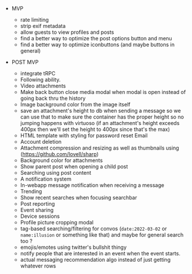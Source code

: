 - MVP
   - rate limiting
   - strip exif metadata
   - allow guests to view profiles and posts
   - find a better way to optimize the post options button and menu
   - find a better way to optimize iconbuttons (and maybe buttons in general)

- POST MVP
  - integrate tRPC
  - Following ability.
  - Video attachments
  - Make back button close media modal when modal is open instead of going back thru the history
  - Image background color from the image itself
  - save an attachment's height to db when sending a message so we can use that to make sure the container has the proper height so no jumping happens with virtuoso (if an attachment's height exceeds 400px then we'll set the height to 400px since that's the max)
  - HTML template with styling for password reset Email
  - Account deletion
  - Attachment compression and resizing as well as thumbnails using (https://github.com/lovell/sharp)
  - Background color for attachments
  - Show parent post when opening a child post
  - Searching using post content
  - A notification system
  - In-webapp message notification when receiving a message
  - Trending
  - Show recent searches when focusing searchbar
  - Post reporting
  - Event sharing
  - Device sessions
  - Profile picture cropping modal
  - tag-based searching/filtering for convos (`date:2022-03-02` or `name:illusion` or something like that) and maybe for general search too ?
  - emojis/emotes using twitter's bullshit thingy
  - notify people that are interested in an event when the event starts.
  - actual messaging recommendation algo instead of just getting whatever rows
